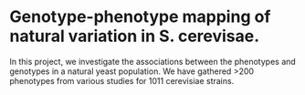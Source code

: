 # Genotype-phenotype mapping of natural variation in S. cerevisae.

In this project, we investigate the associations between the phenotypes and genotypes in a natural yeast population. We have gathered >200 phenotypes from various studies for 1011 cerevisiae strains. 

